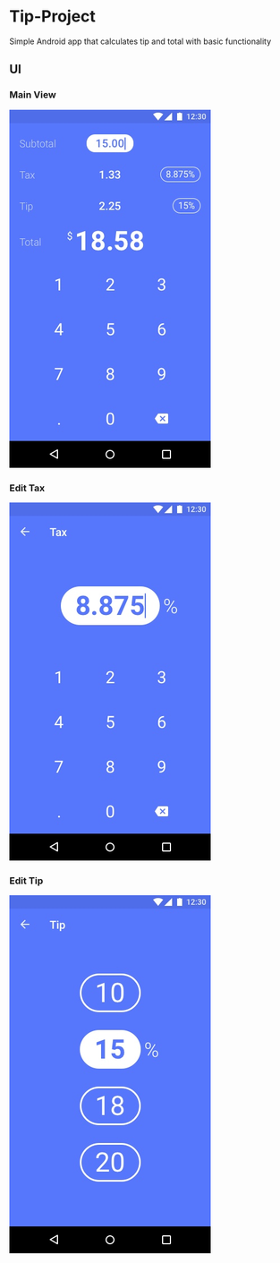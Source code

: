 # Tip-Project
Simple Android app that calculates tip and total with basic functionality

## UI
### Main View
![main](ui/main.jpg)

### Edit Tax
![tax](ui/tax.jpg)

### Edit Tip
![tip](ui/tip.jpg)
